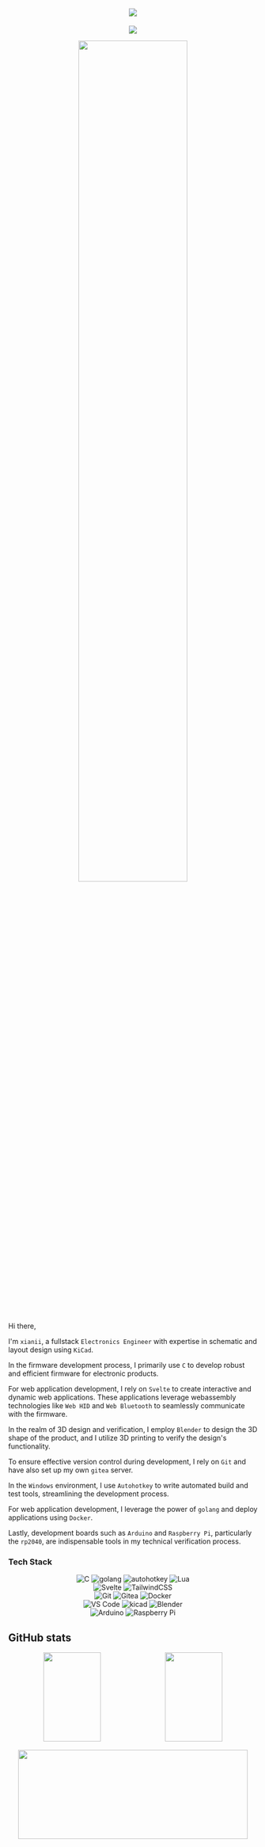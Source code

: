 <h1 align="center">
    <img align="center" src="https://capsule-render.vercel.app/api?type=Cylinder&color=0:ad9fff,100:fbc7d4&text=I%27m%20xianii&fontColor=eeeeee&fontAlignY=54&fontSize=60&animation=fadeIn&height=120"/>
</h1>

<p align="center">
    <img align="center" src="https://komarev.com/ghpvc/?username=Nigh"/>
</p>

<p align="center">
<img width="66%" src="https://github-profile-trophy.vercel.app/?username=Nigh&column=5&row=2&margin-w=5&margin-h=5&theme=discord"/>
</p>

Hi there,

I'm `xianii`, a fullstack `Electronics Engineer` with expertise in schematic and layout design using `KiCad`.

In the firmware development process, I primarily use `C` to develop robust and efficient firmware for electronic products.

For web application development, I rely on `Svelte` to create interactive and dynamic web applications. These applications leverage webassembly technologies like `Web HID` and `Web Bluetooth` to seamlessly communicate with the firmware.

In the realm of 3D design and verification, I employ `Blender` to design the 3D shape of the product, and I utilize 3D printing to verify the design's functionality.

To ensure effective version control during development, I rely on `Git` and have also set up my own `gitea` server.

In the `Windows` environment, I use `Autohotkey` to write automated build and test tools, streamlining the development process.

For web application development, I leverage the power of `golang` and deploy applications using `Docker`.

Lastly, development boards such as `Arduino` and `Raspberry Pi`, particularly the `rp2040`, are indispensable tools in my technical verification process.

### Tech Stack

<p align="center">
<img alt="C" src="https://img.shields.io/badge/c-00599C.svg?style=for-the-badge&logo=c&logoColor=white">
<img alt="golang" src="https://img.shields.io/badge/golang-00ADD8?style=for-the-badge&logo=go&logoColor=white">
<img alt="autohotkey" src="https://img.shields.io/badge/autohotkey-334455?style=for-the-badge&logo=autohotkey">
<img alt="Lua" src="https://img.shields.io/badge/lua-2C2D72.svg?style=for-the-badge&logo=lua&logoColor=white">
<br>
<img alt="Svelte" src="https://img.shields.io/badge/svelte-f1413d.svg?style=for-the-badge&logo=svelte&logoColor=white">
<img alt="TailwindCSS" src="https://img.shields.io/badge/tailwindcss-38B2AC.svg?style=for-the-badge&logo=tailwind-css&logoColor=white">
<br>
<img alt="Git" src="https://img.shields.io/badge/git-F05033.svg?style=for-the-badge&logo=git&logoColor=white">
<img alt="Gitea" src="https://img.shields.io/badge/Gitea-34495E?style=for-the-badge&logo=gitea&logoColor=5D9425">
<img alt="Docker" src="https://img.shields.io/badge/docker-0db7ed.svg?style=for-the-badge&logo=docker&logoColor=white">
<br>
<img alt="VS Code" src="https://img.shields.io/badge/VS%20Code-0078d7.svg?style=for-the-badge&logo=visual-studio-code&logoColor=white">
<img alt="kicad" src="https://img.shields.io/badge/kicad-314CB0.svg?style=for-the-badge&logo=kicad&logoColor=white">
<img alt="Blender" src="https://img.shields.io/badge/blender-F5792A.svg?style=for-the-badge&logo=blender&logoColor=white">
<br>
<img alt="Arduino" src="https://img.shields.io/badge/Arduino-00979D?style=for-the-badge&logo=Arduino&logoColor=white">
<img alt="Raspberry Pi" src="https://img.shields.io/badge/RaspberryPi-C51A4A?style=for-the-badge&logo=Raspberry-Pi">
</p>

## GitHub stats

<p align="center">
    <img width="48%" height="180" src="https://github-readme-stats.vercel.app/api?username=nigh&show_icons=true&count_private=true&theme=dracula"/>
    <img width="48%" height="180" src="https://streak-stats.demolab.com/?user=nigh&theme=dracula&date_format=%5BY.%5Dn.j"/>
</p>

<p align="center">
    <img width="96%" height="180" src="https://activity-graph.herokuapp.com/graph?username=nigh&bg_color=282a36&line=dd6387&point=78d9f9&color=f8f8f2&radius=8"/>
</p>
